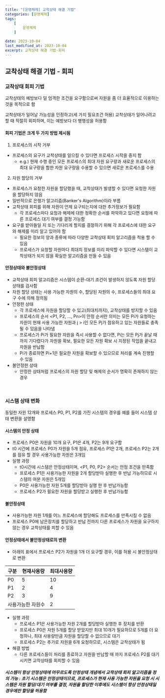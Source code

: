 ```yaml
---
title: "[운영체제] 교착상태 해결 기법"
categories: [운영체제]
tags:
    [
        운영체제
    ]

date: 2023-10-04
last_modified_at: 2023-10-04
excerpt: 교착상태 해결 기법-회피
---
```


## 교착상태 해결 기법 - 회피

### 교착상태 회피 기법

교착상태의 예방보다 덜 엄격한 조건을 요구함으로써 자원을 좀 더 효율적으로 이용하는 것을 목적으로 함  

교착상태가 일어날 가능성을 인정하고(세 가지 필요조건 허용) 교착상태가 일어나려고 할 때 적절히 회피하며, 이는 예방보다 더 병행성을 허용함

#### 회피 기법은 크게 두 가지 방법 제시됨

1. 프로세스의 시작 거부
- 프로세스의 요구가 교착상태를 일으킬 수 있다면 프로세스 시작을 중지 함
    - e.g.) 현재 수행 중인 모든 프로세스의 최대 자원 요구량과 새로운 프로세스의 최대 요구량을 합한 자원 요구량을 수용할 수 있으면 새로운 프로세스를 수용

2. 자원 할당의 거부
- 프로세스가 요청한 자원을 할당했을 때, 교착상태가 발생할 수 있다면 요청한 자원을 할당하지 않음
- 일반적으로 은행가 알고리즘(Banker's Algorithm)이라 부름
- 교착상태 회피를 위해 자원이 언제 요구되는지에 대한 추가정보가 필요함
    - 각 프로세스마다 요청과 해제에 대한 정확한 순서를 파악하고 있다면 요청에 따른 프로세스 대기 여부를 결정 가능함
- 요구를 받아들일 지 또는 기다리게 할지를 결정하기 위해 각 프로세스에 대한 요구와 해제를 미리 알고 있어야 함
    - 필요한 정보의 양과 종류에 따라 다양한 교착상태 회피 알고리즘을 적용 할 수 있음
    - 프로세스가 요청할 자원마다 최대치 정보를 미리 파악할 수 있다면 시스템이 교착상태가 되지 않을 확실한 알고리즘을 만들 수 있음

#### 안정상태와 불안정상태
- 교착상태 회피 알고리즘은 시스템이 순환-대기 조건이 발생하지 않도록 자원 할당 상태를 검사함
- 자원 할당 상태는 사용 가능한 자원의 수, 할당된 자원의 수, 프로세스들의 최대 요구 수에 의해 정의됨
- 안정한 상태
    - 각 프로세스에 자원을 할당할 수 있고(최대치까지), 교착상태를 방지할 수 있음
    - 프로세스의 순서 <P1, P2, ..., Pn>이 안정 순서란 의미는 모든 Pi가 요청하는 자원이 현재 사용 가능한 자원과 j > i인 모든 Pj가 점유하고 있는 자원들로 충족될 수 있음을 나타냄
    - 프로세스가 Pi가 필요한 자원을 즉시 사용할 수 없다면, Pi는 모든 Pj가 끝날 때까지 기다렸다가 자원을 확보, 필요한 모든 자원 확보 시 지정된 작업을 끝내고 자원을 반납함
    - Pi가 종료하면 Pi+1은 필요한 자원을 확보할 수 있으므로 처리를 계속 진행할 수 있음
- 불안정한 상태
    - 안정한 상태처럼 프로세스의 자원 할당 및 해제의 순서가 명확히 존재하지 않는 경우

<br/>

### 시스템 상태 변화

동일한 자원 12개와 프로세스 P0, P1, P2를 가진 시스템의 경우를 예를 들어 시스템 상태 변환을 설명함

#### 시스템의 안정 상태
- 프로세스 P0은 자원을 10개 요구, P1은 4개, P2는 9개 요구함
- t0 시간에 프로세스 P0가 자원을 5개 점유, 프로세스 P1은 2개, 프로세스 P2는 2개를 점유 할 경우 사용가능한 자원은 3개임
- 실행 과정
    - t0시간에 시스템은 안정상태이며, <P1, P0, P2> 순서는 안정 조건을 만족함
    - 프로세스 P1은 사용가능한 자원을 2개 할당받아 실행한 후 반납 가능하므로 시스템의 여분 자원은 5개임
    - P0은 사용가능한 자원 5개를 할당받아 실행 한 후 반납가능함
    - 프로세스 P2가 필요한 자원을 할당받고 실행한 후 반납가능함

#### 불안정상태
- 사용가능한 자원 1개를 어느 프로세스에 할당해도 프로세스를 만족시킬 수 없음
- 프로세스 P0에 남은장치를 할당하고 반납 전까지 다른 프로세스가 자원을 요구하지 않는 경우 교착상태를 피할 수 있음

#### 안정상태에서 불안정상태로의 변환
- 아래의 표에서 프로세스 P2가 자원을 1개 더 요구할 경우, 이를 허용 시 불안정상태로 변환

<table>
    <thead>
        <tr>
            <th>구분</th>
            <th>현재사용량</th>
            <th>최대사용량</th>
        </tr>
    </thead>
    <tbody>
        <tr>
            <td>P0</td>
            <td>5</td>
            <td>10</td>
        </tr>
         <tr>
            <td>P1</td>
            <td>2</td>
            <td>4</td>
        </tr>
         <tr>
            <td>P2</td>
            <td>3</td>
            <td>9</td>
        </tr>
        <tr>
            <td colspan=2>사용가능한 자원수</td>
            <td>2</td>
        </tr>
    </tbody>
</table>

- 실행 과정
    - 프로세스 P1은 사용가능한 자원 2개를 할당받아 실행한 후 장치를 반환
    - 프로세스 P0은 자원 5개를 할당 받았지만 최대 10개가 필요하므로 5개를 더 요청하나, 최대 사용량만큼 자원을 할당할 수 없으므로 대기
    - 프로세스 P2는 추가로 자원을 6개 요청하므로, 시스템은 교착상태가 됨
- 해결 방법
    - 다른 프로세스들이 처리를 종료하고 자원을 반납할 때 까지 프로세스 P2를 대기시키면 교착상태를 회피할 수 있음

##### 시스템이 항상 안정상태에 머무르도록 안정상태 개념에서 교착상태 회피 알고리즘을 정의 가능 : 초기 시스템은 안정상태이므로, 프로세스가 현재 사용 가능한 자원을 요청 시 시스템은 자원 할당/대기 여부를 결정, 자원을 할당한 이후에도 시스템이 항상 안정상태일 경우에만 할당을 허용함
